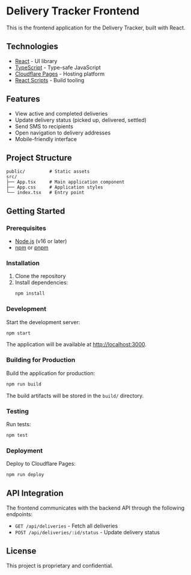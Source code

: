 # Delivery Tracker Frontend

This is the frontend application for the Delivery Tracker, built with React.

## Technologies

- [React](https://reactjs.org/) - UI library
- [TypeScript](https://www.typescriptlang.org/) - Type-safe JavaScript
- [Cloudflare Pages](https://pages.cloudflare.com/) - Hosting platform
- [React Scripts](https://create-react-app.dev/) - Build tooling

## Features

- View active and completed deliveries
- Update delivery status (picked up, delivered, settled)
- Send SMS to recipients
- Open navigation to delivery addresses
- Mobile-friendly interface

## Project Structure

```
public/         # Static assets
src/
├── App.tsx     # Main application component
├── App.css     # Application styles
└── index.tsx   # Entry point
```

## Getting Started

### Prerequisites

- [Node.js](https://nodejs.org/) (v16 or later)
- [npm](https://www.npmjs.com/) or [pnpm](https://pnpm.io/)

### Installation

1. Clone the repository
2. Install dependencies:
   ```bash
   npm install
   ```

### Development

Start the development server:

```bash
npm start
```

The application will be available at [http://localhost:3000](http://localhost:3000).

### Building for Production

Build the application for production:

```bash
npm run build
```

The build artifacts will be stored in the `build/` directory.

### Testing

Run tests:

```bash
npm test
```

### Deployment

Deploy to Cloudflare Pages:

```bash
npm run deploy
```

## API Integration

The frontend communicates with the backend API through the following endpoints:

- `GET /api/deliveries` - Fetch all deliveries
- `POST /api/deliveries/:id/status` - Update delivery status

## License

This project is proprietary and confidential.
